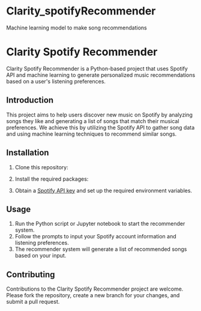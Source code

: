 # Clarity_spotifyRecommender
Machine learning model to make song recommendations
# Clarity Spotify Recommender

Clarity Spotify Recommender is a Python-based project that uses Spotify API and machine learning to generate personalized music recommendations based on a user's listening preferences.


## Introduction

This project aims to help users discover new music on Spotify by analyzing songs they like and generating a list of songs that match their musical preferences. We achieve this by utilizing the Spotify API to gather song data and using machine learning techniques to recommend similar songs.

## Installation

1. Clone this repository:
2. Install the required packages:

3. Obtain a [Spotify API key](https://developer.spotify.com/dashboard/applications) and set up the required environment variables.

## Usage

1. Run the Python script or Jupyter notebook to start the recommender system.
2. Follow the prompts to input your Spotify account information and listening preferences.
3. The recommender system will generate a list of recommended songs based on your input.

## Contributing

Contributions to the Clarity Spotify Recommender project are welcome. Please fork the repository, create a new branch for your changes, and submit a pull request.



